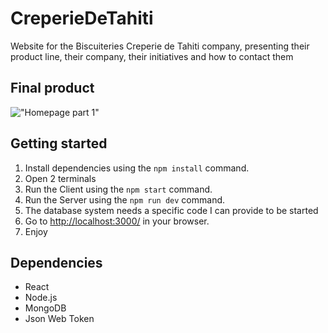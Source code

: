 # CreperieDeTahiti
Website for the Biscuiteries Creperie de Tahiti company, presenting their product line, their company, their initiatives and how to contact them

## Final product 
!["Homepage part 1"](https://i.imgur.com/YzQPBye.jpg)

## Getting started
1. Install dependencies using the `npm install` command.
2. Open 2 terminals
3. Run the Client using the `npm start` command.
4. Run the Server using the `npm run dev` command.
5. The database system needs a specific code I can provide to be started
6. Go to <http://localhost:3000/> in your browser.
7. Enjoy

## Dependencies
- React
- Node.js
- MongoDB
- Json Web Token
